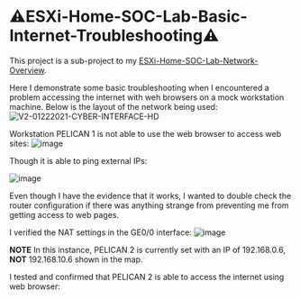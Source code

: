 # ⚠️ESXi-Home-SOC-Lab-Basic-Internet-Troubleshooting⚠️

This project is a sub-project to my [ESXi-Home-SOC-Lab-Network-Overview](https://github.com/gervguerrero/ESXi-Home-SOC-Lab-Network-Overview).

Here I demonstrate some basic troubleshooting when I encountered a problem accessing the internet with weh browsers on a mock workstation machine. 
Below is the layout of the network being used:
![V2-01222021-CYBER-INTERFACE-HD](https://github.com/gervguerrero/ESXi-Home-SOC-Lab-Basic-Internet-Troubleshooting/assets/140366635/ff8d0292-d86a-4f4f-b2bb-18cd34bf370c)


Workstation PELICAN 1 is not able to use the web browser to access web sites:
![image](https://github.com/gervguerrero/ESXi-Home-SOC-Lab-Basic-Internet-Troubleshooting/assets/140366635/a8a115ae-6865-4226-9e41-02bc3fc4c12f)

Though it is able to ping external IPs:

![image](https://github.com/gervguerrero/ESXi-Home-SOC-Lab-Basic-Internet-Troubleshooting/assets/140366635/e747f3e6-4b20-45a3-8135-6a0dd634e197)

Even though I have the evidence that it works, I wanted to double check the router configuration if there was anything strange from preventing me from getting access to web pages.  

I verified the NAT settings in the GE0/0 interface:
![image](https://github.com/gervguerrero/ESXi-Home-SOC-Lab-Basic-Internet-Troubleshooting/assets/140366635/bf9889b8-625c-436c-8a94-f6355a1cffb8)

**NOTE** In this instance, PELICAN 2 is currently set with an IP of 192.168.0.6, **NOT** 192.168.10.6 shown in the map.

I tested and confirmed that PELICAN 2 is able to access the internet using web browser:

